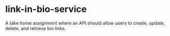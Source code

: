 # link-in-bio-service
A take home assignment where an API should allow users to create, update, delete, and retrieve bio links.
